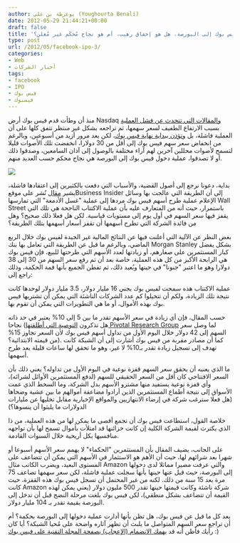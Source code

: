 ```yaml
---
author: يوغرطة بن علي (Youghourta Benali)
date: 2012-05-29 21:44:21+00:00
draft: false
title: 'دخول فيس بوك إلى البورصة، هل هو إخفاق رهيب، أم هو نجاح مُحكَم غير مُعلن؟  '
type: post
url: /2012/05/facebook-ipo-3/
categories:
- Web
- أخبار الشركات
tags:
- facebook
- IPO
- فيس بوك
- فيسبوك
---
```


منذ أن وطأت قدم فيس بوك أرض Nasdaq [والمقالات التي تتحدث عن فشل العملية](http://www.it-scoop.com/2012/05/facebook-ipo-2/) بسبب الارتفاع الطفيف لسعر سهمها، ثم تراجعه بشكل غير منتظر تتفق كلها على أن العملية فاشلة، بل [وتؤذن ببداية نهاية فيس بوك](http://www.it-scoop.com/2012/05/facebook-ipo-tech-bubble/)، لكن بعد مرور أزيد من أسبوعين، وبالرغم من انخفاض سعر سهم فيس بوك إلى أقل من 30 دولارا، انخفضت تلك الأصوات قليلا لتسمح لأصوات محللين آخرين لهم آراء مختلفة بالوصول إلى آذان السامعين، وصدقوا ذلك أو لا تصدقوا، عملية دخول فيس بوك إلى البورصة هي نجاح محكم حسب العديد منهم.




[![](http://www.it-scoop.com/wp-content/uploads/2012/05/facebook-IPO.jpg)
](http://www.it-scoop.com/wp-content/uploads/2012/05/facebook-IPO.jpg)




بداية، دعونا نرجع إلى أصول القضية، والأسباب التي دفعت بالكثيرين إلى اعتقادها فاشلة، يشير [مقال](http://www.businessinsider.com/ipo-pops-2012-5) نُشر على موقعBusiness Insider إلى أن الطريقة التي عالجت بها وسائل الإعلام عملية طرح أسهم فيس بوك مردها إلى عملية "غسل الأدمغة" التي تمارسها Wall Street باستمرار، حيث أنه من المتعارف عليه بأن عملية الاكتتاب الناجحة هي تلك التي يقفز فيها سعر السهم في أول يوم إلى مستويات قياسية. لكن هل فعلا ذلك صحيح؟ وهل من فائدة الشركة التي تطرح أسهمها أن تقفز أسعار أسهمها بتلك الطريقة؟




بغض النظر عن الآلية التي أعلنت فيها عن النتائج المالية غير الجيدة لفيس بوك خلال الربع الماضي، وبالرغم ما قيل عن الطريقة التي تعامل بها بنك Morgan Stanley بشكل يفضل كبار المستثمرين على صغارهم، أو زيادتها لعدد الأسهم التي طرحتها للبيع، فإن فيس بوك هي الرابحة الأكبر من كل هذه العملية، خاصة بعد أن تم رفع سعر السهم من 30 إلى 38 دولارا وهو ما اعتبر "جنونا" في حينها وبُعيد ذلك، ثم تفطن الجميع بأنها قمة الحكمة، وذلك راجع إلى:




عملية الاكتتاب هذه سمحت لفيس بوك بجني 16 مليار دولار، 3.5 مليار دولار لوحدها كانت نتيجة تلك الزيادة، ولكم أن تتخيلوا كم عدد الشركات الناشئة التي يمكن أن تشتريها فيس بوك بهذه الأموال، أو ما هي التطويرات التي يمكن أن تقوم بها.




حسب المقال، فإن أي زيادة في سعر الأسهم تقدر ما بين 5 إلى 10% يعتبر في حد ذاته نجاحا (هل تذكرون [التوصية التي أطلقتها Pivotal Research Group](http://www.it-scoop.com/2012/05/facebook-ipo-2/) لما وصل سعر السهم إلى 42 دولار خلال اليوم الأول من تداول أسهم فيس بوك لأن السعر تجاوز 15% من قيمته الابتدائية؟). كما أن مصادر مقربة من فيس بوك أشارت إلى أن الشبكة كانت تهدف إلى تسجيل زيادة تقدر بـ10% لا غير، وهو ما تحقق لها ساعات قليلة بعد طرح أسهمها.




ما الذي يعنيه أن يحقق سعر السهم قفزة نوعية في اليوم الأول من تداوله؟ يعني ذلك بأن السعر الافتتاحي كان أقل من السعر الحقيقي للسهم (لدفع المستثمرين الأوائل لشرائه)، وأي قفزة نوعية يستفيد منها مشترو الأسهم بدل الشركة، وما السخط الذي عمت الأسواق إلى نتيجة أطماع المستثمرين الذين أرادوا مضاعفة أموالهم ما بين عشية وضحاها (هل فعلا سترغب شركة في إرضاء الانتهازيين والمواقع الإخبارية مقابل تخليها عن مليارات الدولارات ما يلبثوا أن ينسوها؟)




خلاصة القول، استطاعت فيس بوك أن تجمع أقصى ما يمكن لها من هذه العملية، من ذا الذي يكترث لقيمة الشركة الكلية إن كانت خزائنها قد امتلأت بأموال تسمح لها بأن تواجهه منافسيها بكل أريحية خلال السنوات القادمة.




على الجانب، يضيف المقال بأن المستثمرين "الحكماء" لا يهمم سعر الأسهم أسبوعا أو شهرا بعد شرائهم لها، حيث أن الأهم هو الاستثمار في الأسهم التي يمكن أن تتضاعف على المستوى البعيد، ويضرب الكاتب مثال Amazon والتي عرفت مصيرا مماثلا لدى دخولها إلى البورصة، حيث قيل عنها حينها بأنها سجلت عملية فاشلة، لكن سعر سهمها تضاعف 75 مرة بعد 15 سنة من ذلك. لكنه من غير المحتمل أن تسجل فيس بوك هذه القفزة، حيث كانت Amazon شركة ناشئة وكانت قيمتها حينها تقدر 500 مليون دولار (يعني يمكن لهذه القيمة أن تتضاعف بشكل منطقي)، لكن فيس بوك بلغت مرحلة النضج قبل أن تدخل إلى البورصة بقيمة تقدر بـ 104 مليار دولار.




بعد كل ما قيل عن فيس بوك، هل تظن بأنها أدارت عملية دخولها إلى البورصة بحكمة؟ أم أن تراجع سعر السهم المتواصل ما يلبث أن تظهر آثاره واضحة على مُحيا الشبكة؟ أيا كان رأيك فأظن أنه قد [يهمك الانضمام (الإعجاب) بصفحة المجلة التقنية على فيس بوك](http://www.facebook.com/ITscoopMagazine) :)
